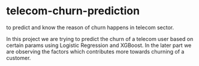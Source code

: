 # telecom-churn-prediction
to predict and know the reason of churn happens in telecom sector.

In this project we are trying to predict the churn of a telecom user based on certain params using Logistic Regression and XGBoost. In the later part we are observing the
factors which contributes more towards churning of a customer.
